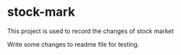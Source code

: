 # stock-mark
This project is used to record the changes of stock market

Write some changes to readme file for testing.
